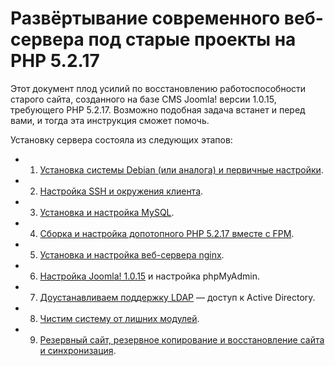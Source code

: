 # Развёртывание современного веб-сервера под старые проекты на PHP 5.2.17

Этот документ плод усилий по восстановлению работоспособности старого сайта, созданного на базе CMS Joomla! версии 1.0.15, требующего PHP 5.2.17. Возможно подобная задача встанет и перед вами, и тогда эта инструкция cможет помочь.

Установку сервера состояла из следующих этапов:

* 1. [Установка системы Debian (или аналога) и первичные настройки](first-install-and-adjust-debian.md).
* 2. [Настройка SSH и окружения клиента](ssh-tuning.md).
* 3. [Установка и настройка MySQL](install-and-adjust-MySQL-fоr-php-5.2.17.md).
* 4. [Сборка и настройка допотопного PHP 5.2.17 вместе с FPM](make-php-5.2.17-for-debian-jessie.md).
* 5. [Установка и настройка веб-сервера nginx](install-and-adjust-nginx-fоr-php-5.2.17.md).
* 6. [Настройка Joomla! 1.0.15](settings-config-for-Joolma-1.0.15.md) и настройка phpMyAdmin.
* 7. [Доустанавливаем поддержку LDAP](adding-ldap-to-debian-nginx-and-php.md) — доступ к Active Directory.
* 8. [Чистим систему от лишних модулей](claen.md).
* 9. [Резервный сайт, резервное копирование и восстановление сайта и синхронизация](backup-restore-and-syncronization-sites.md).









